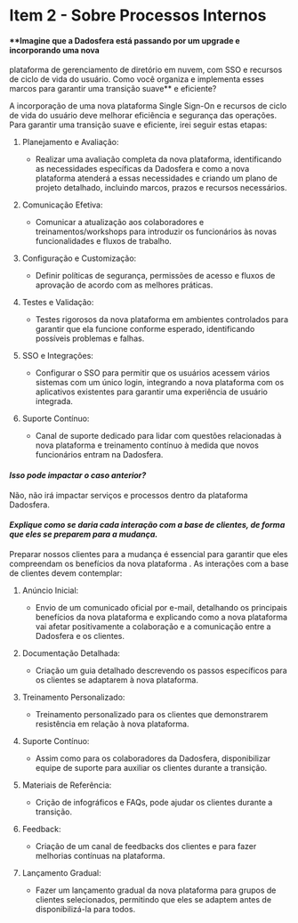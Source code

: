 # Item 2 - Sobre Processos Internos

#### \*\*Imagine que a Dadosfera está passando por um upgrade e incorporando uma nova

plataforma de gerenciamento de diretório em nuvem, com SSO e recursos de ciclo de vida
do usuário. Como você organiza e implementa esses marcos para garantir uma transição suave\*\* e eficiente?

A incorporação de uma nova plataforma Single Sign-On e recursos de ciclo de vida do usuário deve melhorar eficiência e segurança das operações. Para garantir uma transição suave e eficiente, irei seguir estas etapas:

1. Planejamento e Avaliação:

   - Realizar uma avaliação completa da nova plataforma, identificando as necessidades específicas da Dadosfera e como a nova plataforma atenderá a essas necessidades e criando um plano de projeto detalhado, incluindo marcos, prazos e recursos necessários.

2. Comunicação Efetiva:

   - Comunicar a atualização aos colaboradores e treinamentos/workshops para introduzir os funcionários às novas funcionalidades e fluxos de trabalho.

3. Configuração e Customização:

   - Definir políticas de segurança, permissões de acesso e fluxos de aprovação de acordo com as melhores práticas.

4. Testes e Validação:

   - Testes rigorosos da nova plataforma em ambientes controlados para garantir que ela funcione conforme esperado, identificando possíveis problemas e falhas.

5. SSO e Integrações:

   - Configurar o SSO para permitir que os usuários acessem vários sistemas com um único login, integrando a nova plataforma com os aplicativos existentes para garantir uma experiência de usuário integrada.

6. Suporte Contínuo:

   - Canal de suporte dedicado para lidar com questões relacionadas à nova plataforma e treinamento contínuo à medida que novos funcionários entram na Dadosfera.

#### _Isso pode impactar o caso anterior?_

Não, não irá impactar serviços e processos dentro da plataforma Dadosfera.

#### _Explique como se daria cada interação com a base de clientes, de forma que eles se preparem para a mudança._

Preparar nossos clientes para a mudança é essencial para garantir que eles compreendam os benefícios da nova plataforma . As interações com a base de clientes devem contemplar:

1. Anúncio Inicial:

   - Envio de um comunicado oficial por e-mail, detalhando os principais benefícios da nova plataforma e explicando como a nova plataforma vai afetar positivamente a colaboração e a comunicação entre a Dadosfera e os clientes.

2. Documentação Detalhada:

   - Criação um guia detalhado descrevendo os passos específicos para os clientes se adaptarem à nova plataforma.

3. Treinamento Personalizado:

   - Treinamento personalizado para os clientes que demonstrarem resistência em relação à nova plataforma.

4. Suporte Contínuo:

   - Assim como para os colaboradores da Dadosfera, disponibilizar equipe de suporte para auxiliar os clientes durante a transição.

5. Materiais de Referência:

   - Crição de infográficos e FAQs, pode ajudar os clientes durante a transição.

6. Feedback:

   - Criação de um canal de feedbacks dos clientes e para fazer melhorias contínuas na plataforma.

7. Lançamento Gradual:

   - Fazer um lançamento gradual da nova plataforma para grupos de clientes selecionados, permitindo que eles se adaptem antes de disponibilizá-la para todos.
